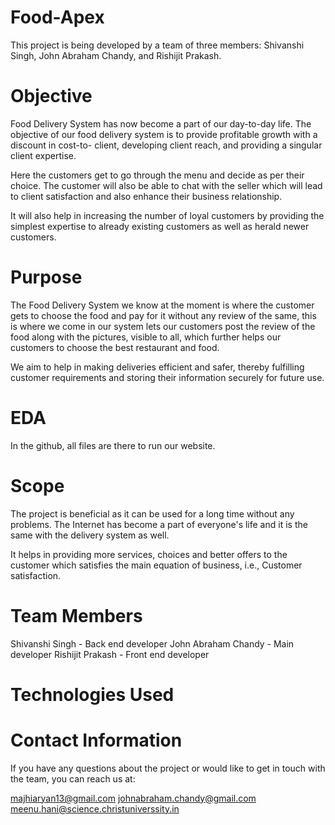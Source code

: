 # Food-Apex

This project is being developed by a team of three members: Shivanshi Singh, John Abraham Chandy, and Rishijit Prakash.

# Objective 

Food Delivery System has now become a part of our day-to-day life. The objective of our food delivery system is to provide profitable growth with a discount in cost-to- client, developing client reach, and providing a singular client expertise. 

Here the customers get to go through the menu and decide as per their choice. The customer will also be able to chat with the seller which will lead to client satisfaction and also enhance their business relationship. 

It will also help in increasing the number of loyal customers by providing the simplest expertise to already existing customers as well as herald newer customers. 

# Purpose

The Food Delivery System we know at the moment is where the customer gets to choose the food and pay for it without any review of the same, this is where we come in our system lets our customers post the review of the food along with the pictures, visible to all, which further helps our customers to choose the best restaurant and food. 

We aim to help in making deliveries efficient and safer, thereby fulfilling customer requirements and storing their information securely for future use.  

# EDA 

In the github, all files are there to run our website.

# Scope

The project is beneficial as it can be used for a long time without any problems. The Internet has become a part of everyone's life and it is the same with the delivery system as well. 

It helps in providing more services, choices and better offers to the customer which satisfies the main equation of business, i.e., Customer satisfaction. 
 
# Team Members

   Shivanshi Singh - Back end developer
   John Abraham Chandy - Main developer
   Rishijit Prakash - Front end developer

# Technologies Used



# Contact Information

If you have any questions about the project or would like to get in touch with the team, you can reach us at:

   majhiaryan13@gmail.com
   johnabraham.chandy@gmail.com
   meenu.hani@science.christuniverssity.in
